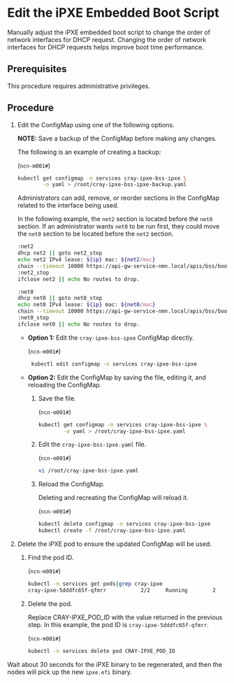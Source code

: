 # Edit the iPXE Embedded Boot Script

Manually adjust the iPXE embedded boot script to change the order of network interfaces for DHCP request. Changing the order of network interfaces for DHCP requests helps improve boot time performance.

## Prerequisites

This procedure requires administrative privileges.

## Procedure

1. Edit the ConfigMap using one of the following options.

    **NOTE:** Save a backup of the ConfigMap before making any changes.

    The following is an example of creating a backup:

    (`ncn-m001#`)
    ```bash
    kubectl get configmap -n services cray-ipxe-bss-ipxe \
            -o yaml > /root/cray-ipxe-bss-ipxe-backup.yaml
    ```

    Administrators can add, remove, or reorder sections in the ConfigMap related to the interface being used.

    In the following example, the `net2` section is located before the `net0` section. If an administrator wants `net0` to be run first, they could move the `net0` section to be located before the `net2` section.

    ```bash
    :net2
    dhcp net2 || goto net2_stop
    echo net2 IPv4 lease: ${ip} mac: ${net2/mac}
    chain --timeout 10000 https://api-gw-service-nmn.local/apis/bss/boot/v1/bootscript?mac=${net2/mac} || echo Failed to retrieve next chain from Boot Script Service over net2 (https://api-gw-service-nmn.local/apis/bss/boot/v1/bootscript?mac=${net2/mac} && goto net2_stop
    :net2_stop
    ifclose net2 || echo No routes to drop.

    :net0
    dhcp net0 || goto net0_stop
    echo net0 IPv4 lease: ${ip} mac: ${net0/mac}
    chain --timeout 10000 https://api-gw-service-nmn.local/apis/bss/boot/v1/bootscript?mac=${net0/mac} || echo Failed to retrieve next chain from Boot Script Service over net0 (https://api-gw-service-nmn.local/apis/bss/boot/v1/bootscript?mac=${net0/mac} && goto net0_stop
    :net0_stop
    ifclose net0 || echo No routes to drop.
    ```

    - **Option 1:** Edit the `cray-ipxe-bss-ipxe` ConfigMap directly.

        (`ncn-m001#`)
        ```bash
         kubectl edit configmap -n services cray-ipxe-bss-ipxe
        ```

    - **Option 2:** Edit the ConfigMap by saving the file, editing it, and reloading the ConfigMap.
        1. Save the file.

            (`ncn-m001#`)
            ```bash
            kubectl get configmap -n services cray-ipxe-bss-ipxe \
                    -o yaml > /root/cray-ipxe-bss-ipxe.yaml
            ```

        2. Edit the `cray-ipxe-bss-ipxe.yaml` file.

            (`ncn-m001#`)
            ```bash
            vi /root/cray-ipxe-bss-ipxe.yaml
            ```

        3. Reload the ConfigMap.

            Deleting and recreating the ConfigMap will reload it.

            (`ncn-m001#`)
            ```bash
            kubectl delete configmap -n services cray-ipxe-bss-ipxe
            kubectl create -f /root/cray-ipxe-bss-ipxe.yaml
            ```

2. Delete the iPXE pod to ensure the updated ConfigMap will be used.

    1. Find the pod ID.

        (`ncn-m001#`)
        ```bash
        kubectl -n services get pods|grep cray-ipxe
        cray-ipxe-5dddfc65f-qfmrr           2/2     Running        2       39h
        ```

    2. Delete the pod.

        Replace CRAY-IPXE\_POD\_ID with the value returned in the previous step. In this example, the pod ID is `cray-ipxe-5dddfc65f-qfmrr`.

        (`ncn-m001#`)
        ```bash
        kubectl -n services delete pod CRAY-IPXE_POD_ID
        ```

Wait about 30 seconds for the iPXE binary to be regenerated, and then the nodes will pick up the new `ipxe.efi` binary.
